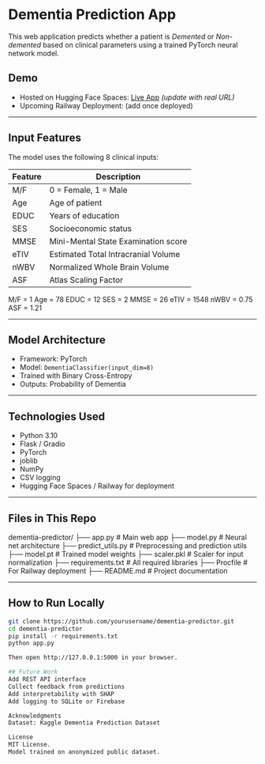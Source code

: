 # Dementia Prediction App

This web application predicts whether a patient is *Demented* or *Non-demented* based on clinical parameters using a trained PyTorch neural network model.

## Demo

- Hosted on Hugging Face Spaces: [Live App](https://huggingface.co/spaces/sharonchrisa/dementia-predictor) *(update with real URL)*
- Upcoming Railway Deployment: (add once deployed)

---

## Input Features

The model uses the following 8 clinical inputs:

| Feature | Description |
|--------|-------------|
| M/F    | 0 = Female, 1 = Male |
| Age    | Age of patient |
| EDUC   | Years of education |
| SES    | Socioeconomic status |
| MMSE   | Mini-Mental State Examination score |
| eTIV   | Estimated Total Intracranial Volume |
| nWBV   | Normalized Whole Brain Volume |
| ASF    | Atlas Scaling Factor |

M/F = 1
Age = 78
EDUC = 12
SES = 2
MMSE = 26
eTIV = 1548
nWBV = 0.75
ASF = 1.21

---

## Model Architecture

- Framework: PyTorch
- Model: `DementiaClassifier(input_dim=8)`
- Trained with Binary Cross-Entropy
- Outputs: Probability of Dementia

---

## Technologies Used

- Python 3.10
- Flask / Gradio
- PyTorch
- joblib
- NumPy
- CSV logging
- Hugging Face Spaces / Railway for deployment

---

## Files in This Repo
dementia-predictor/
├── app.py # Main web app
├── model.py # Neural net architecture
├── predict_utils.py # Preprocessing and prediction utils
├── model.pt # Trained model weights
├── scaler.pkl # Scaler for input normalization
├── requirements.txt # All required libraries
├── Procfile # For Railway deployment
├── README.md # Project documentation


---

## How to Run Locally

```bash
git clone https://github.com/yourusername/dementia-predictor.git
cd dementia-predictor
pip install -r requirements.txt
python app.py

Then open http://127.0.0.1:5000 in your browser.

## Future Work
Add REST API interface
Collect feedback from predictions
Add interpretability with SHAP
Add logging to SQLite or Firebase

Acknowledgments
Dataset: Kaggle Dementia Prediction Dataset

License
MIT License.
Model trained on anonymized public dataset.

